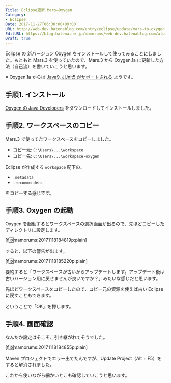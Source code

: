 ```yaml
---
Title: Eclipse更新 Mars→Oxygen
Category:
- Eclipse
Date: 2017-11-27T06:30:00+09:00
URL: http://web-dev.hatenablog.com/entry/eclipse/update/mars-to-oxygen
EditURL: https://blog.hatena.ne.jp/mamorums/web-dev.hatenablog.com/atom/entry/8599973812318909695
Draft: true
---
```


Eclipse の 新バージョン [Oxygen](https://www.eclipse.org/oxygen/) をインストールして使ってみることにしました。もともと Mars.3 を使っていたので、Mars.3 から Oxygen.1a に更新した方法（自己流）を書いていこうと思います。

※ Oxygen.1a からは [Java9, JUnit5 がサポートされる](https://www.eclipse.org/eclipse/news/4.7/) ようです。


## 手順1. インストール
[Oxygen の Java Developers](https://www.eclipse.org/downloads/eclipse-packages/) をダウンロードしてインストールしました。


## 手順2. ワークスペースのコピー
Mars.3 で使ってたワークスペースをコピーしました。

- コピー元: `C:\Users\...\workspace`
- コピー先: `C:\Users\...\workspace-oxygen`

Eclipse が作成する `workspace` 配下の、

- `.metadata`
- `.recommenders`

をコピーする感じです。


## 手順3. Oxygen の起動
Oxygen を起動するとワークスペースの選択画面が出るので、先ほどコピーしたディレクトリに設定します。

[f:id:mamorums:20171118184819p:plain]

すると、以下の警告が出ます。

[f:id:mamorums:20171118185220p:plain]

要約すると「ワークスペースが古いからアップデートします。アップデート後は古いバージョン用に戻せませんが良いですか？」みたいな感じだと思います。

先ほどワークスペースをコピーしたので、コピー元の資源を使えば古い Eclipse に戻すこともできます。

ということで「OK」を押します。


## 手順4. 画面確認
なんだか設定はそこそこ引き継がれてそうでした。

[f:id:mamorums:20171118184855p:plain]

Maven プロジェクトでエラー出てたんですが、Update Project（Alt + F5）をすると解消されました。

これから使いながら細かいとこも確認していこうと思います。
